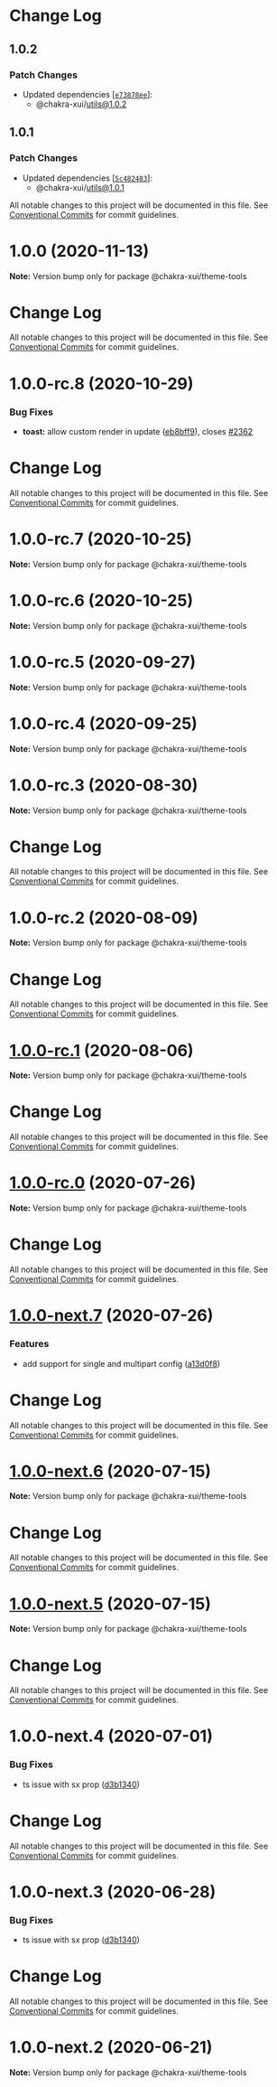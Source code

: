 # Change Log

## 1.0.2

### Patch Changes

- Updated dependencies
  [[`e73878ee`](https://github.com/chakra-xui/chakra-xui/commit/e73878ee686c11d3f94ad6ac61b19ae9508d75a5)]:
  - @chakra-xui/utils@1.0.2

## 1.0.1

### Patch Changes

- Updated dependencies
  [[`5c482483`](https://github.com/chakra-xui/chakra-xui/commit/5c482483ce24fc798540c9792a15e06772eae213)]:
  - @chakra-xui/utils@1.0.1

All notable changes to this project will be documented in this file. See
[Conventional Commits](https://conventionalcommits.org) for commit guidelines.

# 1.0.0 (2020-11-13)

**Note:** Version bump only for package @chakra-xui/theme-tools

# Change Log

All notable changes to this project will be documented in this file. See
[Conventional Commits](https://conventionalcommits.org) for commit guidelines.

# 1.0.0-rc.8 (2020-10-29)

### Bug Fixes

- **toast:** allow custom render in update
  ([eb8bff9](https://github.com/chakra-xui/chakra-xui/commit/eb8bff911e6ec9de0165ab1e8f5ca10d5e022459)),
  closes [#2362](https://github.com/chakra-xui/chakra-xui/issues/2362)

# Change Log

All notable changes to this project will be documented in this file. See
[Conventional Commits](https://conventionalcommits.org) for commit guidelines.

# 1.0.0-rc.7 (2020-10-25)

**Note:** Version bump only for package @chakra-xui/theme-tools

# 1.0.0-rc.6 (2020-10-25)

**Note:** Version bump only for package @chakra-xui/theme-tools

# 1.0.0-rc.5 (2020-09-27)

**Note:** Version bump only for package @chakra-xui/theme-tools

# 1.0.0-rc.4 (2020-09-25)

**Note:** Version bump only for package @chakra-xui/theme-tools

# 1.0.0-rc.3 (2020-08-30)

**Note:** Version bump only for package @chakra-xui/theme-tools

# Change Log

All notable changes to this project will be documented in this file. See
[Conventional Commits](https://conventionalcommits.org) for commit guidelines.

# 1.0.0-rc.2 (2020-08-09)

**Note:** Version bump only for package @chakra-xui/theme-tools

# Change Log

All notable changes to this project will be documented in this file. See
[Conventional Commits](https://conventionalcommits.org) for commit guidelines.

# [1.0.0-rc.1](https://github.com/chakra-xui/chakra-xui/compare/@chakra-xui/theme-tools@1.0.0-rc.0...@chakra-xui/theme-tools@1.0.0-rc.1) (2020-08-06)

**Note:** Version bump only for package @chakra-xui/theme-tools

# Change Log

All notable changes to this project will be documented in this file. See
[Conventional Commits](https://conventionalcommits.org) for commit guidelines.

# [1.0.0-rc.0](https://github.com/chakra-xui/chakra-xui/compare/@chakra-xui/theme-tools@1.0.0-next.7...@chakra-xui/theme-tools@1.0.0-rc.0) (2020-07-26)

**Note:** Version bump only for package @chakra-xui/theme-tools

# Change Log

All notable changes to this project will be documented in this file. See
[Conventional Commits](https://conventionalcommits.org) for commit guidelines.

# [1.0.0-next.7](https://github.com/chakra-xui/chakra-xui/compare/@chakra-xui/theme-tools@1.0.0-next.6...@chakra-xui/theme-tools@1.0.0-next.7) (2020-07-26)

### Features

- add support for single and multipart config
  ([a13d0f8](https://github.com/chakra-xui/chakra-xui/commit/a13d0f8a3d97405bde6acba1c4fc126677154a8b))

# Change Log

All notable changes to this project will be documented in this file. See
[Conventional Commits](https://conventionalcommits.org) for commit guidelines.

# [1.0.0-next.6](https://github.com/chakra-xui/chakra-xui/compare/@chakra-xui/theme-tools@1.0.0-next.5...@chakra-xui/theme-tools@1.0.0-next.6) (2020-07-15)

**Note:** Version bump only for package @chakra-xui/theme-tools

# Change Log

All notable changes to this project will be documented in this file. See
[Conventional Commits](https://conventionalcommits.org) for commit guidelines.

# [1.0.0-next.5](https://github.com/chakra-xui/chakra-xui/compare/@chakra-xui/theme-tools@1.0.0-next.4...@chakra-xui/theme-tools@1.0.0-next.5) (2020-07-15)

**Note:** Version bump only for package @chakra-xui/theme-tools

# Change Log

All notable changes to this project will be documented in this file. See
[Conventional Commits](https://conventionalcommits.org) for commit guidelines.

# 1.0.0-next.4 (2020-07-01)

### Bug Fixes

- ts issue with sx prop
  ([d3b1340](https://github.com/chakra-xui/chakra-xui/commit/d3b1340cb255937927b4d4c56ce218141570b951))

# Change Log

All notable changes to this project will be documented in this file. See
[Conventional Commits](https://conventionalcommits.org) for commit guidelines.

# 1.0.0-next.3 (2020-06-28)

### Bug Fixes

- ts issue with sx prop
  ([d3b1340](https://github.com/chakra-xui/chakra-xui/commit/d3b1340cb255937927b4d4c56ce218141570b951))

# Change Log

All notable changes to this project will be documented in this file. See
[Conventional Commits](https://conventionalcommits.org) for commit guidelines.

# 1.0.0-next.2 (2020-06-21)

**Note:** Version bump only for package @chakra-xui/theme-tools
